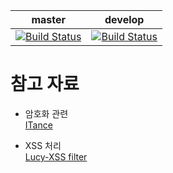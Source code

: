 | master | develop |
|:---:|:---:|
| [![Build Status](https://travis-ci.org/JoonHoSon/cliff3-library.svg?branch=master)](https://travis-ci.org/JoonHoSon/cliff3-library) | [![Build Status](https://travis-ci.org/JoonHoSon/cliff3-library.svg?branch=develop)](https://travis-ci.org/JoonHoSon/cliff3-library) |

# 참고 자료

* 암호화 관련<br>
[ITance](https://itance.tistory.com/entry/%EC%95%94%ED%98%B8%ED%95%99DES-AES-RSA-%EC%95%94%ED%98%B8%ED%99%94-%EC%95%8C%EA%B3%A0%EB%A6%AC%EC%A6%98)

* XSS 처리<br>
[Lucy-XSS filter](https://github.com/naver/lucy-xss-filter)